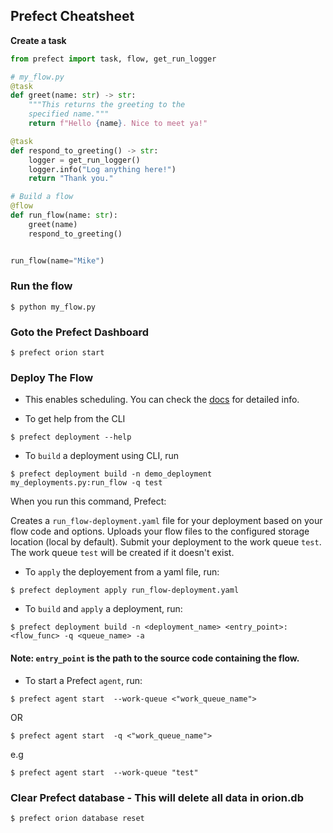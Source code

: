## Prefect Cheatsheet

**Create a task**

```python
from prefect import task, flow, get_run_logger

# my_flow.py
@task
def greet(name: str) -> str:
    """This returns the greeting to the 
    specified name."""
    return f"Hello {name}. Nice to meet ya!"

@task
def respond_to_greeting() -> str:
    logger = get_run_logger()
    logger.info("Log anything here!")
    return "Thank you."

# Build a flow
@flow
def run_flow(name: str):
    greet(name)
    respond_to_greeting()


run_flow(name="Mike")
```

### Run the flow

```console
$ python my_flow.py
```

### Goto the Prefect Dashboard

```console
$ prefect orion start 
```

### Deploy The Flow

* This enables scheduling. You can check the [docs](https://docs.prefect.io/concepts/deployments/?h=deplo) for detailed info.
  
* To get help from the CLI

```console  
$ prefect deployment --help
```

* To `build` a deployment using CLI, run

```console  
$ prefect deployment build -n demo_deployment my_deployments.py:run_flow -q test
```

When you run this command, Prefect:

Creates a `run_flow-deployment.yaml` file for your deployment based on your flow code and options.
Uploads your flow files to the configured storage location (local by default).
Submit your deployment to the work queue `test`. The work queue `test` will be created if it doesn't exist.

* To `apply` the deployement from a yaml file, run:

```console  
$ prefect deployment apply run_flow-deployment.yaml
```

* To `build` and `apply` a deployment, run:

```console  
$ prefect deployment build -n <deployment_name> <entry_point>:<flow_func> -q <queue_name> -a
```

#### Note: `entry_point` is the path to the source code containing the flow.

* To start a Prefect `agent`, run:

```console
$ prefect agent start  --work-queue <"work_queue_name">
```

OR 

```console
$ prefect agent start  -q <"work_queue_name">
```

e.g

```console
$ prefect agent start  --work-queue "test"
```

### Clear Prefect database - This will delete all data in orion.db

```console
$ prefect orion database reset
```

